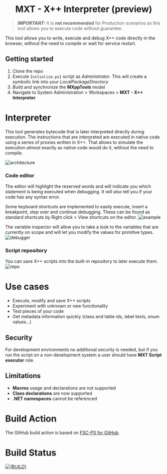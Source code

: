 <h1 align="center">MXT - X++ Interpreter (preview)</h1>

 > **_IMPORTANT:_** It is **not recommended** for Production scenarios as this tool allows you to execute code without guarantee.

This tool allows you to write, execute and debug X++ code directly in the browser, without the need to compile or wait for service restart.

## Getting started
1. Clone the repo
2. Execute `Initialize.ps1` script as *Administrator*. This will create a symbolic link into your *LocalPackageDirectory*
3. Build and synchronize the **MXppTools** model
4. Navigate to System Administration > Workspaces > **MXT - X++ Interpreter**

# Interpreter
This tool generates bytecode that is later interpreted directly during execution. The instructions that are interpreted are executed in native code using a series of proxies written in X++. That allows to simulate the execution *almost* exactly as native code would do it, without the need to compile.

![architecture](Assets/simple_arquitecture.png)

### Code editor
The editor will highlight the reserved words and will indicate you which statement is being executed when debugging. It will also tell you if your code has any syntax error.

Some keyboard shortcuts are implemented to easily execute, insert a breakpoint, step over and continue debugging. These can be found as standard shortcuts by Right click > View shortcuts on the editor.
![example](Assets/code_example.png)

The variable inspector will allow you to take a look to the variables that are currently on scope and will let you modify the values for primitive types.
![debugger](Assets/debugger.png)

### Script repository
You can save X++ scripts into the built-in repository to later execute them.
![repo](Assets/script_repo.png)

# Use cases
* Execute, modify and save X++ scripts
* Experiment with unknown or new functionality
* Test pieces of your code
* Get metadata information quickly (class and table ids, label texts, enum values...)

## Security
For development environments no additional security is needed, but if you run the script on a non-development system a user should have **MXT Script executor** role.

## Limitations
* **Macros** usage and declarations are not supported
* **Class declarations** are now supported
* **.NET namespaces** cannot be referenced

# Build Action
The GitHub build action is based on [FSC-PS for GitHub](https://github.com/fscpscollaborative/fscps).

# Build Status
[![(BUILD)](../../actions/workflows/build.yml/badge.svg)](../../actions/workflows/build.yml)

